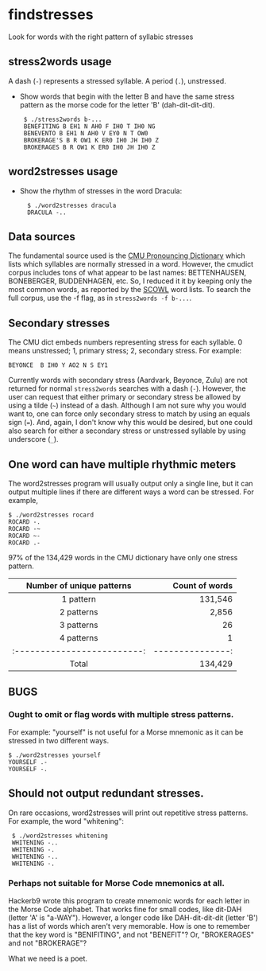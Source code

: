 # findstresses
Look for words with the right pattern of syllabic stresses

## stress2words usage

A dash (`-`) represents a stressed syllable.
A period (`.`), unstressed. 

* Show words that begin with the letter B and have the same stress
  pattern as the morse code for the letter 'B' (dah-dit-dit-dit).

  ```
   $ ./stress2words b-...
   BENEFITING B EH1 N AH0 F IH0 T IH0 NG
   BENEVENTO B EH1 N AH0 V EY0 N T OW0
   BROKERAGE'S B R OW1 K ER0 IH0 JH IH0 Z
   BROKERAGES B R OW1 K ER0 IH0 JH IH0 Z
   ```
 
## word2stresses usage

 * Show the rhythm of stresses in the word Dracula:
   ```
     $ ./word2stresses dracula
     DRACULA -..
   ```

## Data sources
The fundamental source used is the [CMU Pronouncing
Dictionary](http://www.speech.cs.cmu.edu/cgi-bin/cmudict) which lists
which syllables are normally stressed in a word. However, the cmudict
corpus includes tons of what appear to be last names: BETTENHAUSEN,
BONEBERGER, BUDDENHAGEN, etc. So, I reduced it it by keeping only the
most common words, as reported by the
[SCOWL](http://wordlist.aspell.net/) word lists. To search the full
corpus, use the -f flag, as in `stress2words -f b-...`.

## Secondary stresses
The CMU dict embeds numbers representing stress for each syllable. 
0 means unstressed; 1, primary stress; 2, secondary stress. For example:

    BEYONCE  B IH0 Y AO2 N S EY1

Currently words with secondary stress (Aardvark, Beyonce, Zulu) are not returned
for normal `stress2words` searches with a dash (`-`). However, the user can request
that either primary or secondary stress be allowed by using a tilde (`~`) instead of a dash.
Although I am not sure why you would want to, one can force only secondary stress to match by
using an equals sign (`=`). And, again, I don't know why this would be desired, but one
could also search for either a secondary stress or unstressed syllable by using underscore (`_`).

## One word can have multiple rhythmic meters

<!-- for word in $(grep '(1)' cmudict-0.7b | awk '{print $1}' | grep -o "[A-Z']*"); do ./word2stresses "$word"; done | sort | uniq -c | awk '{print $2}' | sort | uniq -c | sort -n | awk '{print $1}' | uniq -c -->

The word2stresses program will usually output only a single line, but
it can output multiple lines if there are different ways a word can be
stressed. For example, 

    $ ./word2stresses rocard
    ROCARD -.
    ROCARD -~
    ROCARD ~-
    ROCARD .-

97% of the 134,429 words in the CMU dictionary have only one stress
pattern.

| Number of unique patterns | Count of words |
|:-------------------------:|---------------:|
| 1 pattern                 |        131,546 |
| 2 patterns                |          2,856 |
| 3 patterns                |             26 |
| 4 patterns                |              1 |
|:-------------------------:|---------------:|
| Total                     |        134,429 |

## BUGS

### Ought to omit or flag words with multiple stress patterns. 

For example: "yourself" is not useful for a Morse mnemonic as it can
be stressed in two different ways.

	$ ./word2stresses yourself
	YOURSELF .-
	YOURSELF -.
    
## Should not output redundant stresses.

On rare occasions, word2stresses will print out repetitive stress
patterns. For example, the word "whitening":

     $ ./word2stresses whitening
     WHITENING -..
     WHITENING -.
     WHITENING -..
     WHITENING -.
 
### Perhaps not suitable for Morse Code mnemonics at all.

Hackerb9 wrote this program to create mnemonic words for each letter
in the Morse Code alphabet. That works fine for small codes, like
dit-DAH (letter 'A' is "a-WAY"). However, a longer code like
DAH-dit-dit-dit (letter 'B') has a list of words which aren't very
memorable. How is one to remember that the key word is "BENIFITING",
and not "BENEFIT"? Or, "BROKERAGES" and not "BROKERAGE"?

What we need is a poet. 
